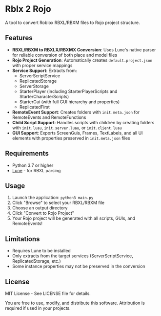 # Rblx 2 Rojo

A tool to convert Roblox RBXL/RBXM files to Rojo project structure.

## Features

- **RBXL/RBXM to RBXLX/RBXMX Conversion**: Uses Lune's native parser for reliable conversion of both place and model files
- **Rojo Project Generation**: Automatically creates `default.project.json` with proper service mappings
- **Service Support**: Extracts from:
  - ServerScriptService
  - ReplicatedStorage
  - ServerStorage
  - StarterPlayer (including StarterPlayerScripts and StarterCharacterScripts)
  - StarterGui (with full GUI hierarchy and properties)
  - ReplicatedFirst
- **RemoteEvent Support**: Creates folders with `init.meta.json` for RemoteEvents and RemoteFunctions
- **Child Script Support**: Handles scripts with children by creating folders with `init.luau`, `init.server.luau`, or `init.client.luau`
- **GUI Support**: Exports ScreenGuis, Frames, TextLabels, and all UI elements with properties preserved in `init.meta.json` files


## Requirements

- Python 3.7 or higher
- [Lune](https://lune-org.github.io/docs) - for RBXL parsing


## Usage

1. Launch the application: `python3 main.py`
2. Click "Browse" to select your RBXL/RBXM file
3. Choose an output directory
4. Click "Convert to Rojo Project"
5. Your Rojo project will be generated with all scripts, GUIs, and RemoteEvents!

## Limitations

- Requires Lune to be installed
- Only extracts from the target services (ServerScriptService, ReplicatedStorage, etc.)
- Some instance properties may not be preserved in the conversion



## License

MIT License - See LICENSE file for details.

You are free to use, modify, and distribute this software. Attribution is required if used in your projects.
